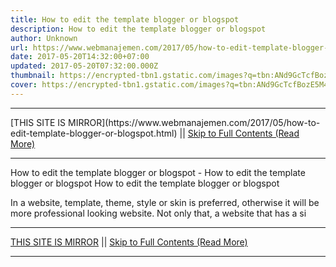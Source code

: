 ```yaml
---
title: How to edit the template blogger or blogspot
description: How to edit the template blogger or blogspot
author: Unknown
url: https://www.webmanajemen.com/2017/05/how-to-edit-template-blogger-or-blogspot.html
date: 2017-05-20T14:32:00+07:00
updated: 2017-05-20T07:32:00.000Z
thumbnail: https://encrypted-tbn1.gstatic.com/images?q=tbn:ANd9GcTcfBozE5M4AU-Bxl7z1Zwhuup0eSbwXVKtTS9N-rJ_je8jOuradHt8nVXX
cover: https://encrypted-tbn1.gstatic.com/images?q=tbn:ANd9GcTcfBozE5M4AU-Bxl7z1Zwhuup0eSbwXVKtTS9N-rJ_je8jOuradHt8nVXX
---
```


<hr/> [THIS SITE IS MIRROR](https://www.webmanajemen.com/2017/05/how-to-edit-template-blogger-or-blogspot.html) || <a href="https://www.webmanajemen.com/2017/05/how-to-edit-template-blogger-or-blogspot.html" rel="follow" class="button" id="read-more">Skip to Full Contents (Read More)</a> <hr/> How to edit the template blogger or blogspot - How to edit the template blogger or blogspot How to edit the template blogger or blogspot


In a website, template, theme, style or skin is preferred, otherwise it will be more professional looking website. Not only that, a website that has a si <hr/> [THIS SITE IS MIRROR](https://www.webmanajemen.com/2017/05/how-to-edit-template-blogger-or-blogspot.html) || <a href="https://www.webmanajemen.com/2017/05/how-to-edit-template-blogger-or-blogspot.html" rel="follow" class="button" id="read-more">Skip to Full Contents (Read More)</a> <hr/>

<script>
    if (location.host.includes('dimaslanjaka12')) {
      location.replace('https://www.webmanajemen.com/2017/05/how-to-edit-template-blogger-or-blogspot.html');
    }
  </script>